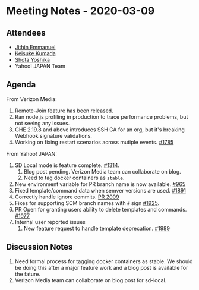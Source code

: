 # Meeting Notes - 2020-03-09

## Attendees

- [Jithin Emmanuel](https://github.com/jithine)
- [Keisuke Kumada](https://github.com/kumada626)
- [Shota Yoshika](https://github.com/s-yoshika)
- Yahoo! JAPAN Team

## Agenda

From Verizon Media:

1. Remote-Join feature has been released.
2. Ran node.js profiling in production to trace performance problems, but not seeing any issues.
3. GHE 2.19.8 and above introduces SSH CA for an org, but it's breaking Webhook signature validations.
4. Working on fixing restart scenarios across mutiple events. [#1785](https://github.com/screwdriver-cd/screwdriver/issues/1785)

From Yahoo! JAPAN:

1. SD Local mode is feature complete. [#1314](https://github.com/screwdriver-cd/screwdriver/issues/1314).
    1. Blog post pending. Verizon Media team can collaborate on blog.
    1. Need to tag docker containers as `stable`.
1. New environment variable for PR branch name is now available. [#965](https://github.com/screwdriver-cd/screwdriver/issues/965)
1. Fixed template/command data when semver versions are used. [#1891](https://github.com/screwdriver-cd/screwdriver/issues/1891) 
1. Correctly handle ignore commits. [PR 2009](https://github.com/screwdriver-cd/screwdriver/pull/2009)
1. Fixes for supporting SCM branch names with `#` sign [#1925](https://github.com/screwdriver-cd/screwdriver/issues/1925).
1. PR Open for granting users ability to delete templates and commands. [#1977](https://github.com/screwdriver-cd/screwdriver/issues/1977)
1. Internal user reported issues
    1. New feature request to handle template deprecation. [#1989](https://github.com/screwdriver-cd/screwdriver/issues/1989)


## Discussion Notes

1. Need formal process for tagging docker containers as stable. We should be doing this after a major feature work and a blog post is available for the fature. 
1. Verizon Media team can collaborate on blog post for sd-local.
